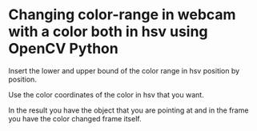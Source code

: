 # Changing color-range in webcam with a color both in hsv using OpenCV Python

Insert the lower and upper bound of the color range in hsv position by position.

Use the color coordinates of the color in hsv that you want.

In the result you have the object that you are pointing at and in the frame you have the color changed frame itself.








